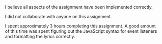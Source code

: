 I believe all aspects of the assignment have been implemented correctly.

I did not collaborate with anyone on this assignment.

I spent approximately 3 hours completing this assignment. A good amount of this time was spent figuring out the JavaScript syntax for event listeners and formatting the lyrics correctly.